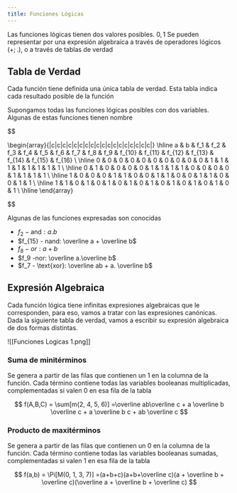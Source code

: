 ```yaml
---
title: Funciones Lógicas
---
```


Las funciones lógicas tienen dos valores posibles. $0,1$ Se pueden representar por una expresión algebraica a través de operadores lógicos $(+;.)$, o a través de tablas de verdad

## Tabla de Verdad

Cada función tiene definida una única tabla de verdad. Esta tabla indica cada resultado posible de la función

Supongamos todas las funciones lógicas posibles con dos variables. Algunas de estas funciones tienen nombre

$$

\begin{array}{|c|c|c|c|c|c|c|c|c|c|c|c|c|c|c|c|c|c|}
\hline
a & b & f_1 & f_2 & f_3 & f_4 & f_5 & f_6 & f_7 & f_8 & f_9 & f_{10} & f_{11} & f_{12} & f_{13} & f_{14} & f_{15} & f_{16} \\
\hline
0 & 0 & 0 & 0 & 0 & 0 & 0 & 0 & 0 & 0 & 1 & 1  & 1  & 1  & 1  & 1  & 1  & 1  \\
\hline
0 & 1 & 0 & 0 & 0 & 0 & 1 & 1 & 1 & 1 & 0 & 0  & 0  & 0  & 1  & 1  & 1  & 1  \\
\hline
1 & 0 & 0 & 0 & 1 & 1 & 0 & 0 & 1 & 1 & 0 & 0  & 1  & 1  & 0  & 0  & 1  & 1  \\
\hline
1 & 1 & 0 & 1 & 0 & 1 & 0 & 1 & 0 & 1 & 0 & 1  & 0  & 1  & 0  & 1  & 0  & 1 \\
\hline
\end{array}

$$

Algunas de las funciones expresadas son conocidas

- $f_2 - \text{and}: a.b$
- $f_{15} - nand: \overline a + \overline b$
- $f_8 - or: a+b$
- $f_9 -nor: \overline a.\overline b$
- $f_7 - \text{xor}: \overline ab + a. \overline b$

## Expresión Algebraica

Cada función lógica tiene infinitas expresiones algebraicas que le corresponden, para eso, vamos a tratar con las expresiones canónicas. Dada la siguiente tabla de verdad, vamos a escribir su expresión algebraica de dos formas distintas.

![[Funciones Logicas 1.png]]

### Suma de minitérminos

Se genera a partir de las filas que contienen un $1$ en la columna de la función. Cada término contiene todas las variables booleanas multiplicadas, complementadas si valen $0$ en esa fila de la tabla

$$
f(A,B,C) = \sum[m(2, 4, 5, 6)] =\overline ab\overline c + a \overline b \overline c + a \overline b c + ab \overline c
$$

### Producto de maxitérminos

Se genera a partir de las filas que contienen un $0$ en la columna de la función. Cada término contiene todas las variables booleanas sumadas, complementadas si valen $1$ en esa fila de la tabla

$$
f(a,b) = \Pi[M(0, 1, 3, 7)] =(a+b+c)(a+b+\overline c)(a + \overline b + \overline c)(\overline a + \overline b + \overline c)
$$
